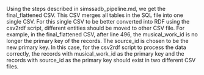 Using the steps described in simssadb_pipeline.md, we get the final_flattened CSV. This CSV merges all tables in the SQL file into one single CSV. For this single CSV to be better converted into RDF using the csv2rdf script, different entities should be moved to other CSV file. For example, in the final_flattened CSV, after line 496, the musical_work_id is no longer the primary key of the records. The source_id is chosen to be the new primary key. In this case, for the csv2rdf script to process the data correctly, the records with musical_work_id as the primary key and the records with source_id as the primary key should exist in two different CSV files.